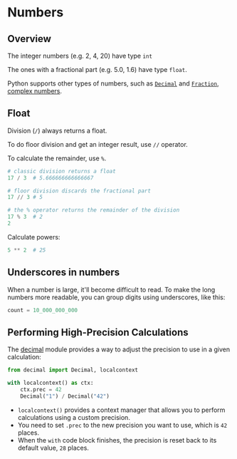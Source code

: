 # Numbers

## Overview

The integer numbers (e.g. 2, 4, 20) have type `int`

The ones with a fractional part (e.g. 5.0, 1.6) have type `float`.

Python supports other types of numbers, such as [`Decimal`](https://docs.python.org/3/library/decimal.html#decimal.Decimal) and [`Fraction`](https://docs.python.org/3/library/fractions.html#fractions.Fraction), [complex numbers](https://docs.python.org/3/library/stdtypes.html#typesnumeric).


## Float

Division (`/`) always returns a float.

To do floor division and get an integer result, use `//` operator.

To calculate the remainder, use `%`.

```py
# classic division returns a float
17 / 3  # 5.666666666666667

# floor division discards the fractional part
17 // 3 # 5

# the % operator returns the remainder of the division
17 % 3  # 2
2
```

Calculate powers:

```py
5 ** 2  # 25
```


## Underscores in numbers

When a number is large, it'll become difficult to read. To make the long numbers more readable, you can group digits using underscores, like this:

```py
count = 10_000_000_000
```


## Performing High-Precision Calculations

The [decimal](https://docs.python.org/3/library/decimal.html#module-decimal) module provides a way to adjust the precision to use in a given calculation:

```py
from decimal import Decimal, localcontext

with localcontext() as ctx:
    ctx.prec = 42
    Decimal("1") / Decimal("42")
```

- `localcontext()` provides a context manager that allows you to perform calculations using a custom precision.
- You need to set `.prec` to the new precision you want to use, which is `42` places.
- When the `with` code block finishes, the precision is reset back to its default value, `28` places.